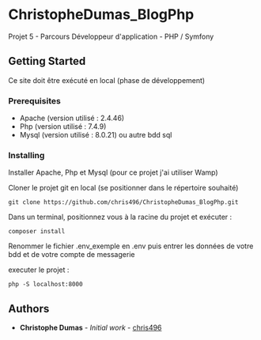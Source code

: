 # ChristopheDumas_BlogPhp

Projet 5 - Parcours Développeur d'application - PHP / Symfony

## Getting Started

Ce site doit être exécuté en local (phase de développement)

### Prerequisites

- Apache (version utilisé : 2.4.46)
- Php (version utilisé : 7.4.9)
- Mysql (version utilisé : 8.0.21) ou autre bdd sql

### Installing

Installer Apache, Php et Mysql (pour ce projet j'ai utiliser Wamp)

Cloner le projet git en local (se positionner dans le répertoire souhaité)

```
git clone https://github.com/chris496/ChristopheDumas_BlogPhp.git
```

Dans un terminal, positionnez vous à la racine du projet et exécuter :

```
composer install
```

Renommer le fichier .env_exemple en .env puis entrer les données de votre bdd et de votre compte de messagerie

executer le projet :

```
php -S localhost:8000
```
## Authors

* **Christophe Dumas** - *Initial work* - [chris496](https://github.com/chris496)
